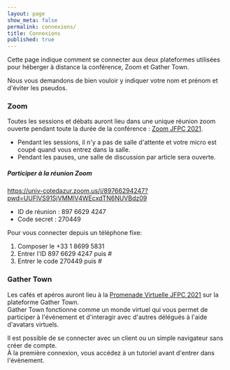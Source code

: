 ```yaml
---
layout: page
show_meta: false
permalink: connexions/
title: Connexions
published: true
---
```


Cette page indique comment se connecter aux deux plateformes utilisées pour héberger à distance la conférence, Zoom et Gather Town.

Nous vous demandons de bien vouloir y indiquer votre nom et prénom et d'éviter les pseudos.

### Zoom

Toutes les sessions et débats auront lieu dans une unique réunion zoom ouverte pendant toute la durée de la conférence : [Zoom JFPC 2021](https://univ-cotedazur.zoom.us/j/89766294247?pwd=UUFlVS91SjVMMlV4WEcxdTN6NUVBdz09).
<br/>
- Pendant les sessions, il n'y a pas de salle d'attente et votre micro est coupé quand vous entrez dans la salle.
- Pendant les pauses, une salle de discussion par article sera ouverte.

##### Participer à la réunion Zoom
https://univ-cotedazur.zoom.us/j/89766294247?pwd=UUFlVS91SjVMMlV4WEcxdTN6NUVBdz09

- ID de réunion : 897 6629 4247
- Code secret : 270449

Pour vous connecter depuis un téléphone fixe:
1. Composer le +33 1 8699 5831
2. Entrer l'ID 897 6629 4247 puis #
3. Entrer le code 270449 puis #

### Gather Town

Les cafés et apéros auront lieu à la [Promenade Virtuelle JFPC 2021](https://gather.town/app/8jiTHurjsSsKGCTh/JFPC%202021) sur la plateforme Gather Town.
<br/>
Gather Town fonctionne comme un monde virtuel qui vous permet de participer à l'événement et d'interagir avec d'autres délégués à l'aide d'avatars virtuels.

Il est possible de se connecter avec un client ou un simple navigateur sans créer de compte.
<br/>
À la première connexion, vous accédez à un tutoriel avant d'entrer dans l'évènement.
